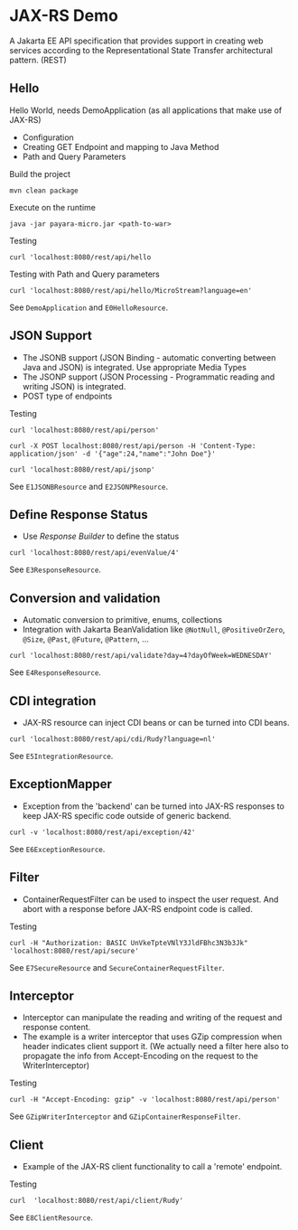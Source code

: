 # JAX-RS Demo

A Jakarta EE API specification that provides support in creating web services according to the Representational State Transfer architectural pattern. (REST)

## Hello

Hello World, needs DemoApplication (as all applications that make use of JAX-RS)

- Configuration
- Creating GET Endpoint and mapping to Java Method
- Path and Query Parameters

Build the project

```Shell
mvn clean package
```

Execute on the runtime

```Shell
java -jar payara-micro.jar <path-to-war>
```

Testing 

```Shell
curl 'localhost:8080/rest/api/hello
```

Testing with Path and Query parameters

```Shell
curl 'localhost:8080/rest/api/hello/MicroStream?language=en'
```

See `DemoApplication` and `E0HelloResource`.

## JSON Support

- The JSONB support (JSON Binding - automatic converting between Java and JSON) is integrated. Use appropriate Media Types
- The JSONP support (JSON Processing - Programmatic reading and writing JSON) is integrated.
- POST type of endpoints

Testing

```Shell
curl 'localhost:8080/rest/api/person'

curl -X POST localhost:8080/rest/api/person -H 'Content-Type: application/json' -d '{"age":24,"name":"John Doe"}'  

curl 'localhost:8080/rest/api/jsonp'
```

See `E1JSONBResource` and `E2JSONPResource`.

## Define Response Status

- Use _Response Builder_ to define the status

```Shell
curl 'localhost:8080/rest/api/evenValue/4'
```

See `E3ResponseResource`.

## Conversion and validation

- Automatic conversion to primitive, enums, collections
- Integration with Jakarta BeanValidation like `@NotNull`, `@PositiveOrZero`, `@Size`, `@Past`, `@Future`, `@Pattern`, ... 

```Shell
curl 'localhost:8080/rest/api/validate?day=4?dayOfWeek=WEDNESDAY'
```

See `E4ResponseResource`.

## CDI integration

- JAX-RS resource can inject CDI beans or can be turned into CDI beans.


```Shell
curl 'localhost:8080/rest/api/cdi/Rudy?language=nl'
```

See `E5IntegrationResource`.

## ExceptionMapper

- Exception from the 'backend' can be turned into JAX-RS responses to keep JAX-RS specific code outside of generic backend.

```Shell
curl -v 'localhost:8080/rest/api/exception/42'
```

See `E6ExceptionResource`.

## Filter

- ContainerRequestFilter can be used to inspect the user request. And abort with a response before JAX-RS endpoint code is called.

Testing

```Shell
curl -H "Authorization: BASIC UnVkeTpteVNlY3JldFBhc3N3b3Jk" 'localhost:8080/rest/api/secure'
```

See `E7SecureResource` and `SecureContainerRequestFilter`.

## Interceptor

- Interceptor can manipulate the reading and writing of the request and response content.
- The example is a writer interceptor that uses GZip compression when header indicates client support it. (We actually need a filter here also to propagate the info from Accept-Encoding on the request to the WriterInterceptor)

Testing

```Shell
curl -H "Accept-Encoding: gzip" -v 'localhost:8080/rest/api/person'
```

See `GZipWriterInterceptor` and `GZipContainerResponseFilter`.

## Client

- Example of the JAX-RS client functionality to call a 'remote' endpoint.

Testing

```Shell
curl  'localhost:8080/rest/api/client/Rudy'
```

See `E8ClientResource`.